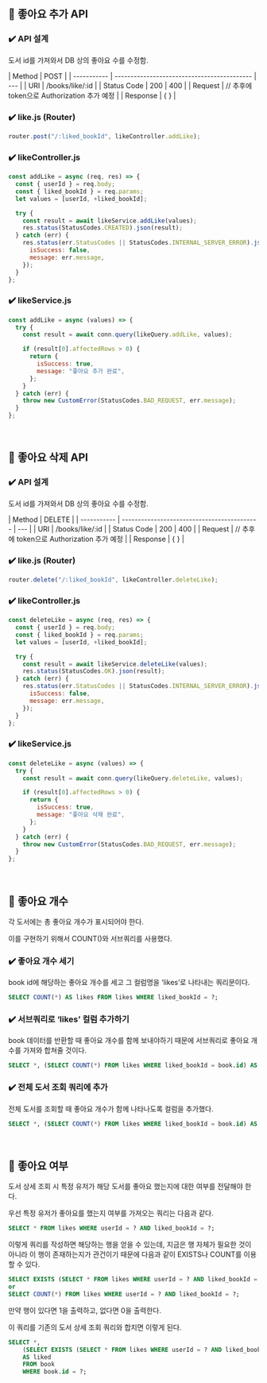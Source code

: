 ## 📍 좋아요 추가 API

### ✔️ API 설계

도서 id를 가져와서 DB 상의 좋아요 수를 수정함.

| Method      | POST                                        |
| ----------- | ------------------------------------------- | --- |
| URI         | /books/like/:id                             |
| Status Code | 200                                         | 400 |
| Request     | // 추후에 token으로 Authorization 추가 예정 |
| Response    | { }                                         |

### ✔️ like.js (Router)

```jsx
router.post("/:liked_bookId", likeController.addLike);
```

### ✔️ likeController.js

```jsx
const addLike = async (req, res) => {
  const { userId } = req.body;
  const { liked_bookId } = req.params;
  let values = [userId, +liked_bookId];

  try {
    const result = await likeService.addLike(values);
    res.status(StatusCodes.CREATED).json(result);
  } catch (err) {
    res.status(err.StatusCodes || StatusCodes.INTERNAL_SERVER_ERROR).json({
      isSuccess: false,
      message: err.message,
    });
  }
};
```

### ✔️ likeService.js

```jsx
const addLike = async (values) => {
  try {
    const result = await conn.query(likeQuery.addLike, values);

    if (result[0].affectedRows > 0) {
      return {
        isSuccess: true,
        message: "좋아요 추가 완료",
      };
    }
  } catch (err) {
    throw new CustomError(StatusCodes.BAD_REQUEST, err.message);
  }
};
```

<br/>

## 📍 좋아요 삭제 API

### ✔️ API 설계

도서 id를 가져와서 DB 상의 좋아요 수를 수정함.

| Method      | DELETE                                      |
| ----------- | ------------------------------------------- | --- |
| URI         | /books/like/:id                             |
| Status Code | 200                                         | 400 |
| Request     | // 추후에 token으로 Authorization 추가 예정 |
| Response    | { }                                         |

### ✔️ like.js (Router)

```jsx
router.delete("/:liked_bookId", likeController.deleteLike);
```

### ✔️ likeController.js

```jsx
const deleteLike = async (req, res) => {
  const { userId } = req.body;
  const { liked_bookId } = req.params;
  let values = [userId, +liked_bookId];

  try {
    const result = await likeService.deleteLike(values);
    res.status(StatusCodes.OK).json(result);
  } catch (err) {
    res.status(err.StatusCodes || StatusCodes.INTERNAL_SERVER_ERROR).json({
      isSuccess: false,
      message: err.message,
    });
  }
};
```

### ✔️ likeService.js

```jsx
const deleteLike = async (values) => {
  try {
    const result = await conn.query(likeQuery.deleteLike, values);

    if (result[0].affectedRows > 0) {
      return {
        isSuccess: true,
        message: "좋아요 삭제 완료",
      };
    }
  } catch (err) {
    throw new CustomError(StatusCodes.BAD_REQUEST, err.message);
  }
};
```

<br/>

## 📍 좋아요 개수

각 도서에는 총 좋아요 개수가 표시되어야 한다.

이를 구현하기 위해서 COUNT()와 서브쿼리를 사용했다.

### ✔️ 좋아요 개수 세기

book id에 해당하는 좋아요 개수를 세고 그 컬럼명을 ‘likes’로 나타내는 쿼리문이다.

```sql
SELECT COUNT(*) AS likes FROM likes WHERE liked_bookId = ?;
```

### ✔️ 서브쿼리로 ‘likes’ 컬럼 추가하기

book 데이터를 반환할 때 좋아요 개수를 함께 보내야하기 때문에 서브쿼리로 좋아요 개수를 가져와 합쳐줄 것이다.

```sql
SELECT *, (SELECT COUNT(*) FROM likes WHERE liked_bookId = book.id) AS likes FROM book;
```

### ✔️ 전체 도서 조회 쿼리에 추가

전체 도서를 조회할 때 좋아요 개수가 함께 나타나도록 컬럼을 추가했다.

```sql
SELECT *, (SELECT COUNT(*) FROM likes WHERE liked_bookId = book.id) AS likes FROM book LEFT JOIN category ON book.category_id = category.id;
```

<br/>

## 📍 좋아요 여부

도서 상세 조회 시 특정 유저가 해당 도서를 좋아요 했는지에 대한 여부를 전달해야 한다.

우선 특정 유저가 좋아요를 했는지 여부를 가져오는 쿼리는 다음과 같다.

```sql
SELECT * FROM likes WHERE userId = ? AND liked_bookId = ?;
```

이렇게 쿼리를 작성하면 해당하는 행을 얻을 수 있는데, 지금은 행 자체가 필요한 것이 아니라 이 행이 존재하는지가 관건이기 때문에 다음과 같이 EXISTS나 COUNT를 이용할 수 있다.

```sql
SELECT EXISTS (SELECT * FROM likes WHERE userId = ? AND liked_bookId = ?);
or
SELECT COUNT(*) FROM likes WHERE userId = ? AND liked_bookId = ?;
```

만약 행이 있다면 1을 출력하고, 없다면 0을 출력한다.

이 쿼리를 기존의 도서 상세 조회 쿼리와 합치면 이렇게 된다.

```sql
SELECT *,
	(SELECT EXISTS (SELECT * FROM likes WHERE userId = ? AND liked_bookId = ?))
	AS liked
	FROM book
	WHERE book.id = ?;
```
